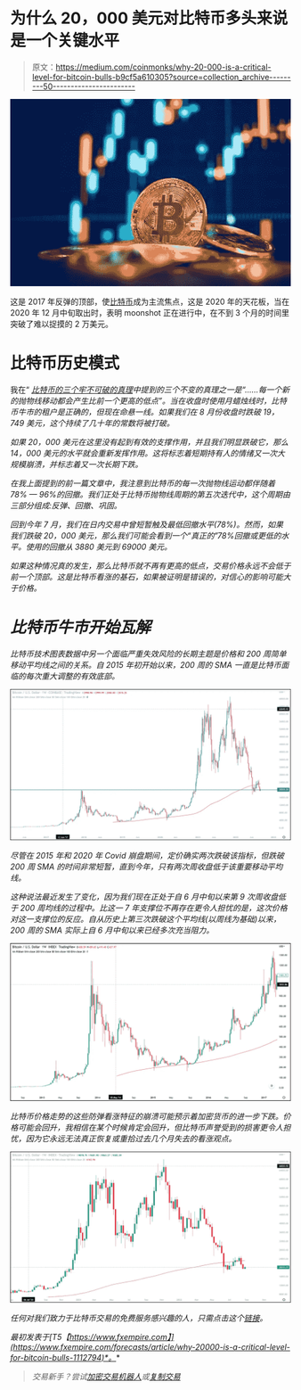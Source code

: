 # 为什么 20，000 美元对比特币多头来说是一个关键水平

> 原文：<https://medium.com/coinmonks/why-20-000-is-a-critical-level-for-bitcoin-bulls-b9cf5a610305?source=collection_archive---------50----------------------->

![](img/498127b0fc94878f2fbc9f25699f81a4.png)

这是 2017 年反弹的顶部，使[比特币](https://www.fxempire.com/crypto/btc)成为主流焦点，这是 2020 年的天花板，当在 2020 年 12 月中旬取出时，表明 moonshot 正在进行中，在不到 3 个月的时间里突破了难以捉摸的 2 万美元。

# 比特币历史模式

我在“ [*比特币的三个牢不可破的真理*](https://www.fxempire.com/forecasts/article/bitcoins-three-unbreakable-truths-908103)*中提到的三个不变的真理之一是“……每一个新的抛物线移动都会产生比前一个更高的低点”。当在收盘时使用月蜡烛线时，比特币牛市的租户是正确的，但现在命悬一线。如果我们在 8 月份收盘时跌破 19，749 美元，这个持续了几十年的常数将被打破。*

*如果 20，000 美元在这里没有起到有效的支撑作用，并且我们明显跌破它，那么 14，000 美元的水平就会重新发挥作用。这将标志着短期持有人的情绪又一次大规模崩溃，并标志着又一次长期下跌。*

*在我上面提到的前一篇文章中，我注意到比特币的每一次抛物线运动都伴随着 78% — 96%的回撤。我们正处于比特币抛物线周期的第五次迭代中，这个周期由三部分组成:反弹、回撤、巩固。*

*回到今年 7 月，我们在日内交易中曾短暂触及最低回撤水平(78%)。然而，如果我们跌破 20，000 美元，那么我们可能会看到一个“真正的”78%回撤或更低的水平。使用的回撤从 3880 美元到 69000 美元。*

*如果这种情况真的发生，那么比特币就不再有更高的低点，交易价格永远不会低于前一个顶部。这是比特币看涨的基石，如果被证明是错误的，对信心的影响可能大于价格。*

# *比特币牛市开始瓦解*

*比特币技术图表数据中另一个面临严重失效风险的长期主题是价格和 200 周简单移动平均线之间的关系。自 2015 年初开始以来，200 周的 SMA 一直是比特币面临的每次重大调整的有效底部。*

*![](img/5a493931c1f90879e1339aa7c434b402.png)*

*尽管在 2015 年和 2020 年 Covid 崩盘期间，定价确实两次跌破该指标，但跌破 200 周 SMA 的时间非常短暂，直到今年，只有两次周收盘低于该重要移动平均线。*

*这种说法最近发生了变化，因为我们现在正处于自 6 月中旬以来第 9 次周收盘低于 200 周均线的过程中。比这一 7 年支撑位不再存在更令人担忧的是，这次价格对这一支撑位的反应。自从历史上第三次跌破这个平均线(以周线为基础)以来，200 周的 SMA 实际上自 6 月中旬以来已经多次充当阻力。*

*![](img/daccf51890c17409abc7b983a05cc9e6.png)*

*比特币价格走势的这些防弹看涨特征的崩溃可能预示着加密货币的进一步下跌。价格可能会回升，我相信在某个时候肯定会回升，但比特币声誉受到的损害更令人担忧，因为它永远无法真正恢复或重拾过去几个月失去的看涨观点。*

*![](img/1189e1184b01e1e6e5c83fa96681ad16.png)*

*任何对我们致力于比特币交易的免费服务感兴趣的人，只需点击这个[链接](https://www.thegoldforecast.com/bitcoin)。*

**最初发表于*[T5【https://www.fxempire.com】](https://www.fxempire.com/forecasts/article/why-20000-is-a-critical-level-for-bitcoin-bulls-1112794)*。**

> *交易新手？尝试[加密交易机器人](/coinmonks/crypto-trading-bot-c2ffce8acb2a)或[复制交易](/coinmonks/top-10-crypto-copy-trading-platforms-for-beginners-d0c37c7d698c)*